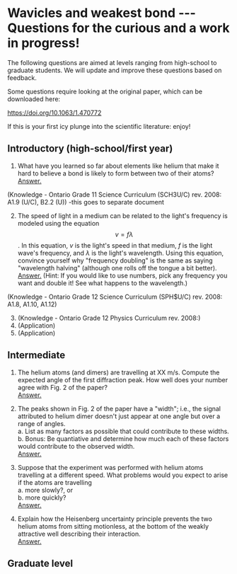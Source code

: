 # Wavicles and weakest bond --- Questions for the curious and a work in progress!

The following questions are aimed at levels ranging from high-school to graduate students.  We will update and improve these questions based on feedback.

Some questions require looking at the original paper, which can be downloaded here: 

https://doi.org/10.1063/1.470772

If this is your first icy plunge into the scientific literature: enjoy!

## Introductory (high-school/first year)

1. What have you learned so far about elements like helium that make it hard to believe a bond is likely to form between two of their atoms? [Answer.](./answers/noblegases.md)

(Knowledge - Ontario Grade 11 Science Curriculum (SCH3U/C) rev. 2008: A1.9 (U/C), B2.2 (U)) -this goes to separate document


2. The speed of light in a medium can be related to the light's frequency is modeled using the equation $$v=f\lambda$$. In this equation, $v$ is the light's speed in that medium, $f$ is the light wave's frequency, and $\lambda$ is the light's wavelength. Using this equation, convince yourself why "frequency doubling" is the same as saying "wavelength halving" (although one rolls off the tongue a bit better). [Answer.](./answers/frequencydoubling.md) (Hint: If you would like to use numbers, pick any frequency you want and double it! See what happens to the wavelength.)  

(Knowledge - Ontario Grade 12 Science Curriculum (SPH$U/C) rev. 2008: A1.8, A1.10, A1.12)


3. (Knowledge - Ontario Grade 12 Physics Curriculum rev. 2008:) 
4. (Application) 
5. (Application)

## Intermediate

1.  The helium atoms (and dimers) are travelling at XX m/s.  Compute the expected angle of the first diffraction peak.  How well does your number agree with Fig. 2 of the paper?\
[Answer.](./answers/compute_diffraction_angle.md)

2. The peaks shown in Fig. 2 of the paper have a "width"; i.e., the signal attributed to helium dimer doesn't just appear at one angle but over a range of angles.  
a. List as many factors as possible that could contribute to these widths.  
b. Bonus: Be quantiative and determine how much each of these factors would contribute to the observed width.\
[Answer.](./answers/peak_widths.md)

3. Suppose that the experiment was performed with helium atoms travelling at a different speed.  What problems would you expect to arise if the atoms are travelling  
a. more slowly?, or   
b. more quickly?\
[Answer.](./answers/different_speeds.md)

4. Explain how the Heisenberg uncertainty principle prevents the two helium atoms from sitting motionless, at the bottom of the weakly attractive well describing their interaction.\
[Answer.](./answers/hup.md)

## Graduate level


